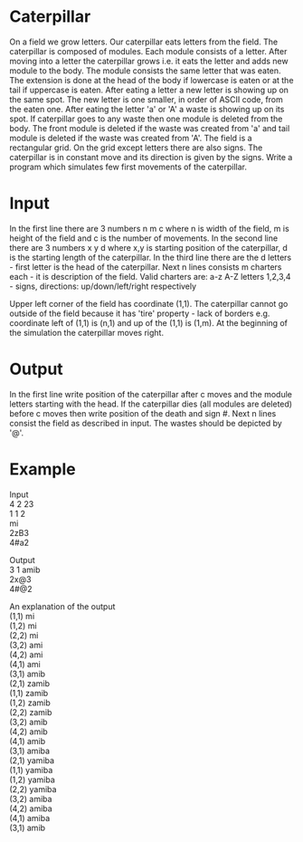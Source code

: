 # Caterpillar
On a field we grow letters. Our caterpillar eats letters from the field. The caterpillar is composed of modules. Each module consists of a letter. After moving into a letter the caterpillar grows i.e. it eats the letter and adds new module to the body. The module consists the same letter that was eaten. The extension is done at the head of the body if lowercase is eaten or at the tail if uppercase is eaten. After eating a letter a new letter is showing up on the same spot. The new letter is one smaller, in order of ASCII code, from the eaten one. After eating the letter 'a' or 'A' a waste is showing up on its spot.
If caterpillar goes to any waste then one module is deleted from the body. The front module is deleted if the waste was created from 'a' and tail module is deleted if the waste was created from 'A'.
The field is a rectangular grid. On the grid except letters there are also signs. The caterpillar is in constant move and its direction is given by the signs.
Write a program which simulates few first movements of the caterpillar.
# Input
In the first line there are 3 numbers n m c where n is width of the field, m is height of the field and c is the number of movements.
In the second line there are 3 numbers x y d where x,y is starting position of the caterpillar, d is the starting length of the caterpillar.
In the third line there are the d letters - first letter is the head of the caterpillar. Next n lines consists m charters each - it is description of the field.
Valid charters are:
a-z A-Z letters
1,2,3,4 - signs, directions: up/down/left/right respectively

Upper left corner of the field has coordinate (1,1).
The caterpillar cannot go outside of the field because it has 'tire' property - lack of borders e.g. coordinate left of (1,1) is (n,1) and up of the (1,1) is (1,m). At the beginning of the simulation the caterpillar moves right.
# Output
In the first line write position of the caterpillar after c moves and the module letters starting with the head.
If the caterpillar dies (all modules are deleted) before c moves then write position of the death and sign #.
Next n lines consist the field as described in input. The wastes should be depicted by '@'.
# Example
Input  
4 2 23  
1 1 2  
mi  
2zB3  
4#a2  

Output  
3 1 amib  
2x@3  
4#@2  

An explanation of the output  
(1,1) mi  
(1,2) mi  
(2,2) mi  
(3,2) ami  
(4,2) ami  
(4,1) ami  
(3,1) amib  
(2,1) zamib  
(1,1) zamib  
(1,2) zamib  
(2,2) zamib  
(3,2) amib  
(4,2) amib  
(4,1) amib  
(3,1) amiba  
(2,1) yamiba  
(1,1) yamiba  
(1,2) yamiba  
(2,2) yamiba  
(3,2) amiba  
(4,2) amiba  
(4,1) amiba  
(3,1) amib  
